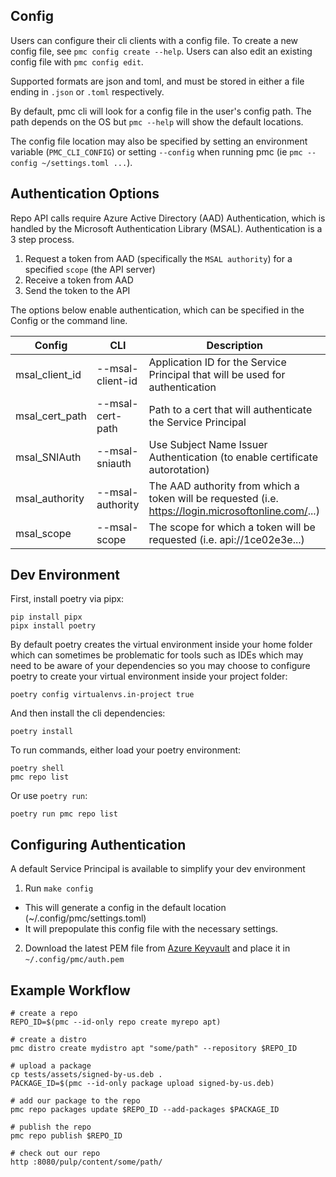## Config

Users can configure their cli clients with a config file. To create a new config file, see `pmc
config create --help`. Users can also edit an existing config file with `pmc config edit`.

Supported formats are json and toml, and must be stored in either a file ending in `.json` or
`.toml` respectively.

By default, pmc cli will look for a config file in the user's config path. The path depends on the
OS but `pmc --help` will show the default locations.

The config file location may also be specified by setting an environment variable (`PMC_CLI_CONFIG`)
or setting `--config` when running pmc (ie `pmc --config ~/settings.toml ...`).

## Authentication Options
Repo API calls require Azure Active Directory (AAD) Authentication, which is handled by the Microsoft Authentication Library (MSAL).
Authentication is a 3 step process.
1. Request a token from AAD (specifically the `MSAL authority`) for a specified `scope` (the API server)
2. Receive a token from AAD
3. Send the token to the API

The options below enable authentication, which can be specified in the Config or the command line.

Config        | CLI            | Description
--------------|----------------|-------------------
msal_client_id|--msal-client-id| Application ID for the Service Principal that will be used for authentication
msal_cert_path|--msal-cert-path| Path to a cert that will authenticate the Service Principal
msal_SNIAuth  |--msal-sniauth  | Use Subject Name Issuer Authentication (to enable certificate autorotation)
msal_authority|--msal-authority| The AAD authority from which a token will be requested (i.e. https://login.microsoftonline.com/...)
msal_scope    |--msal-scope    | The scope for which a token will be requested (i.e. api://1ce02e3e...)


## Dev Environment

First, install poetry via pipx:

```
pip install pipx
pipx install poetry
```

By default poetry creates the virtual environment inside your home folder which can sometimes be
problematic for tools such as IDEs which may need to be aware of your dependencies so you may choose
to configure poetry to create your virtual environment inside your project folder:

```
poetry config virtualenvs.in-project true
```

And then install the cli dependencies:

```
poetry install
```

To run commands, either load your poetry environment:

```
poetry shell
pmc repo list
```

Or use `poetry run`:

```
poetry run pmc repo list
```

## Configuring Authentication
A default Service Principal is available to simplify your dev environment
1. Run `make config`
  - This will generate a config in the default location (~/.config/pmc/settings.toml)
  - It will prepopulate this config file with the necessary settings.
2. Download the latest PEM file from [Azure Keyvault](https://ms.portal.azure.com/#@microsoft.onmicrosoft.com/asset/Microsoft_Azure_KeyVault/Certificate/https://mb-repotest.vault.azure.net/certificates/esrp-auth-test) and place it in `~/.config/pmc/auth.pem`

## Example Workflow

```
# create a repo
REPO_ID=$(pmc --id-only repo create myrepo apt)

# create a distro
pmc distro create mydistro apt "some/path" --repository $REPO_ID

# upload a package
cp tests/assets/signed-by-us.deb .
PACKAGE_ID=$(pmc --id-only package upload signed-by-us.deb)

# add our package to the repo
pmc repo packages update $REPO_ID --add-packages $PACKAGE_ID

# publish the repo
pmc repo publish $REPO_ID

# check out our repo
http :8080/pulp/content/some/path/
```
